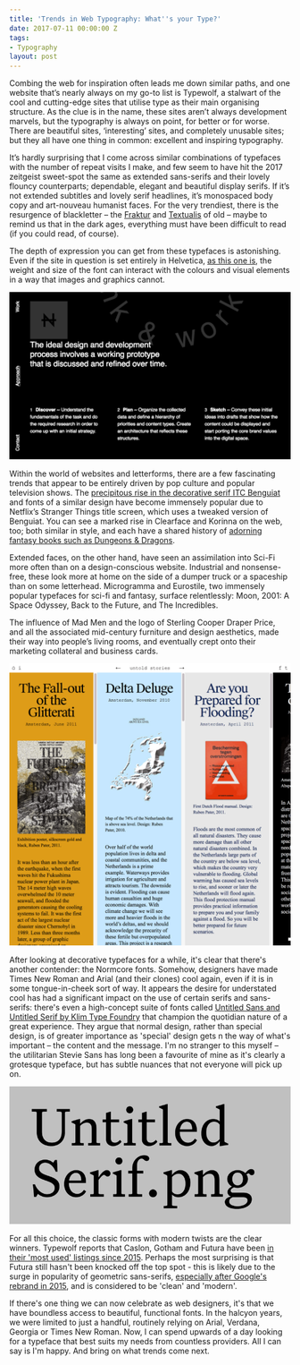 ```yaml
---
title: 'Trends in Web Typography: What''s your Type?'
date: 2017-07-11 00:00:00 Z
tags:
- Typography
layout: post
---
```


Combing the web for inspiration often leads me down similar paths, and one website that’s nearly always on my go-to list is Typewolf, a stalwart of the cool and cutting-edge sites that utilise type as their main organising structure. As the clue is in the name, these sites aren’t always development marvels, but the typography is always on point, for better or for worse. There are beautiful sites, ‘interesting’ sites, and completely unusable sites; but they all have one thing in common: excellent and inspiring typography.

It’s hardly surprising that I come across similar combinations of typefaces with the number of repeat visits I make, and few seem to have hit the 2017 zeitgeist sweet-spot the same as extended sans-serifs and their lovely flouncy counterparts; dependable, elegant and beautiful display serifs. If it’s not extended subtitles and lovely serif headlines, it’s monospaced body copy and art-nouveau humanist faces. For the very trendiest, there is the resurgence of blackletter – the [Fraktur](https://en.wikipedia.org/wiki/Fraktur) and [Textualis](https://en.wikipedia.org/wiki/Blackletter#Textualis_2) of old – maybe to remind us that in the dark ages, everything must have been difficult to read (if you could read, of course).

The depth of expression you can get from these typefaces is astonishing. Even if the site in question is set entirely in Helvetica, [as this one is](http://negativelabs.com), the weight and size of the font can interact with the colours and visual elements in a way that images and graphics cannot.  

![Negative Labs as an example](/assets/img/blog-img/negative-labs.png)

Within the world of websites and letterforms, there are a few fascinating trends that appear to be entirely driven by pop culture and popular television shows. The [precipitous rise in the decorative serif ITC Benguiat](https://www.myfonts.com/fonts/itc/benguiat/) and fonts of a similar design have become immensely popular due to Netflix’s Stranger Things title screen, which uses a tweaked version of Benguiat. You can see a marked rise in Clearface and Korinna on the web, too; both similar in style, and each have a shared history of [adorning fantasy books such as Dungeons & Dragons](https://fontsinuse.com/uses/9466/advanced-dungeons-andamp-dragons-2nd-edition-).

Extended faces, on the other hand, have seen an assimilation into Sci-Fi more often than on a design-conscious website. Industrial and nonsense-free, these look more at home on the side of a dumper truck or a spaceship than on some letterhead. Microgramma and Eurostile, two immensely popular typefaces for sci-fi and fantasy, surface relentlessly: Moon, 2001: A Space Odyssey, Back to the Future, and The Incredibles.

The influence of Mad Men and the logo of Sterling Cooper Draper Price, and all the associated mid-century furniture and design aesthetics, made their way into people’s living rooms, and eventually crept onto their marketing collateral and business cards.

![Untold Stories as an example of Times New Roman](/assets/img/blog-img/untold-stories.png)

After looking at decorative typefaces for a while, it's clear that there's another contender: the Normcore fonts. Somehow, designers have made Times New Roman and Arial (and their clones) cool again, even if it is in some tongue-in-cheek sort of way. It appears the desire for understated cool has had a significant impact on the use of certain serifs and sans-serifs: there's even a high-concept suite of fonts called [Untitled Sans and Untitled Serif by Klim Type Foundry](https://klim.co.nz/blog/untitled-sans-serif-design-information/) that champion the quotidian nature of a great experience. They argue that normal design, rather than special design, is of greater importance as 'special' design gets n the way of what's important – the content and the message. I'm no stranger to this myself – the utilitarian Stevie Sans has long been a favourite of mine as it's clearly a grotesque typeface, but has subtle nuances that not everyone will pick up on.

![Untitled Serif sample](/assets/img/blog-img/untitled-serif.png)

For all this choice, the classic forms with modern twists are the clear winners. Typewolf reports that Caslon, Gotham and Futura have been [in their 'most used' listings since 2015](https://www.typewolf.com/blog/most-popular-fonts-of-the-year). Perhaps the most surprising is that Futura still hasn't been knocked off the top spot - this is likely due to the surge in popularity of geometric sans-serifs, [especially after Google's rebrand in 2015](http://www.underconsideration.com/brandnew/archives/new_logo_for_google_done_in_house.php), and is considered to be 'clean' and 'modern'.

If there's one thing we can now celebrate as web designers, it's that we have boundless access to beautiful, functional fonts. In the halcyon years, we were limited to just a handful, routinely relying on Arial, Verdana, Georgia or Times New Roman. Now, I can spend upwards of a day looking for a typeface that best suits my needs from countless providers. All I can say is I'm happy. And bring on what trends come next.

